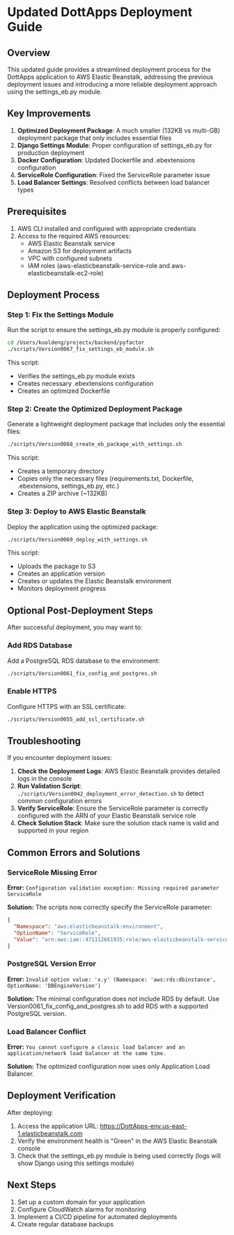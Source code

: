 # Updated DottApps Deployment Guide

## Overview

This updated guide provides a streamlined deployment process for the DottApps application to AWS Elastic Beanstalk, addressing the previous deployment issues and introducing a more reliable deployment approach using the settings_eb.py module.

## Key Improvements

1. **Optimized Deployment Package**: A much smaller (132KB vs multi-GB) deployment package that only includes essential files
2. **Django Settings Module**: Proper configuration of settings_eb.py for production deployment
3. **Docker Configuration**: Updated Dockerfile and .ebextensions configuration
4. **ServiceRole Configuration**: Fixed the ServiceRole parameter issue
5. **Load Balancer Settings**: Resolved conflicts between load balancer types

## Prerequisites

1. AWS CLI installed and configured with appropriate credentials
2. Access to the required AWS resources:
   - AWS Elastic Beanstalk service
   - Amazon S3 for deployment artifacts
   - VPC with configured subnets
   - IAM roles (aws-elasticbeanstalk-service-role and aws-elasticbeanstalk-ec2-role)

## Deployment Process

### Step 1: Fix the Settings Module

Run the script to ensure the settings_eb.py module is properly configured:

```bash
cd /Users/kuoldeng/projectx/backend/pyfactor
./scripts/Version0067_fix_settings_eb_module.sh
```

This script:
- Verifies the settings_eb.py module exists
- Creates necessary .ebextensions configuration
- Creates an optimized Dockerfile

### Step 2: Create the Optimized Deployment Package

Generate a lightweight deployment package that includes only the essential files:

```bash
./scripts/Version0068_create_eb_package_with_settings.sh
```

This script:
- Creates a temporary directory
- Copies only the necessary files (requirements.txt, Dockerfile, .ebextensions, settings_eb.py, etc.)
- Creates a ZIP archive (~132KB)

### Step 3: Deploy to AWS Elastic Beanstalk

Deploy the application using the optimized package:

```bash
./scripts/Version0069_deploy_with_settings.sh
```

This script:
- Uploads the package to S3
- Creates an application version
- Creates or updates the Elastic Beanstalk environment
- Monitors deployment progress

## Optional Post-Deployment Steps

After successful deployment, you may want to:

### Add RDS Database

Add a PostgreSQL RDS database to the environment:

```bash
./scripts/Version0061_fix_config_and_postgres.sh
```

### Enable HTTPS

Configure HTTPS with an SSL certificate:

```bash
./scripts/Version0055_add_ssl_certificate.sh
```

## Troubleshooting

If you encounter deployment issues:

1. **Check the Deployment Logs**: AWS Elastic Beanstalk provides detailed logs in the console
2. **Run Validation Script**: `./scripts/Version0042_deployment_error_detection.sh` to detect common configuration errors
3. **Verify ServiceRole**: Ensure the ServiceRole parameter is correctly configured with the ARN of your Elastic Beanstalk service role
4. **Check Solution Stack**: Make sure the solution stack name is valid and supported in your region

## Common Errors and Solutions

### ServiceRole Missing Error

**Error:** `Configuration validation exception: Missing required parameter ServiceRole`

**Solution:** The scripts now correctly specify the ServiceRole parameter:
```json
{
  "Namespace": "aws:elasticbeanstalk:environment",
  "OptionName": "ServiceRole",
  "Value": "arn:aws:iam::471112661935:role/aws-elasticbeanstalk-service-role"
}
```

### PostgreSQL Version Error

**Error:** `Invalid option value: 'x.y' (Namespace: 'aws:rds:dbinstance', OptionName: 'DBEngineVersion')`

**Solution:** The minimal configuration does not include RDS by default. Use Version0061_fix_config_and_postgres.sh to add RDS with a supported PostgreSQL version.

### Load Balancer Conflict

**Error:** `You cannot configure a classic load balancer and an application/network load balancer at the same time.`

**Solution:** The optimized configuration now uses only Application Load Balancer.

## Deployment Verification

After deploying:

1. Access the application URL: https://DottApps-env.us-east-1.elasticbeanstalk.com
2. Verify the environment health is "Green" in the AWS Elastic Beanstalk console
3. Check that the settings_eb.py module is being used correctly (logs will show Django using this settings module)

## Next Steps

1. Set up a custom domain for your application
2. Configure CloudWatch alarms for monitoring
3. Implement a CI/CD pipeline for automated deployments
4. Create regular database backups
